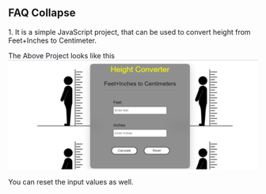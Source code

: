 ## FAQ Collapse
<p>1. It is a simple JavaScript project, that can be used to convert height from Feet+Inches to Centimeter. <br>

The Above Project looks like this
![image](demo.png)

You can reset the input values as well.